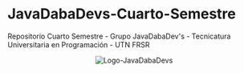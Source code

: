 # JavaDabaDevs-Cuarto-Semestre
Repositorio Cuarto Semestre - Grupo JavaDabaDev's - Tecnicatura Universitaria en Programación - UTN FRSR
<p align="center">
  <img src="https://camo.githubusercontent.com/69285f6bcec148b7811b634b4bbfdcb729dad910a0fcf0879342d29e7dbd8ad2/68747470733a2f2f692e6962622e636f2f734b7444364a772f63726f702d6a646576732e706e67" alt="Logo-JavaDabaDevs">
</p>
